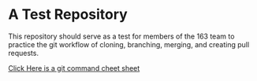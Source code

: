 # A Test Repository
This repository should serve as a test for members of the 163 team to practice the git workflow of cloning, branching, merging, and creating pull requests.

[Click Here is a git command cheet sheet](https://www.git-tower.com/blog/content/posts/54-git-cheat-sheet/git-cheat-sheet-large01.png)
